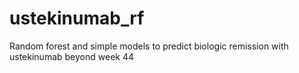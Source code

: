 # ustekinumab_rf
Random forest and simple models to predict biologic remission with ustekinumab beyond week 44
